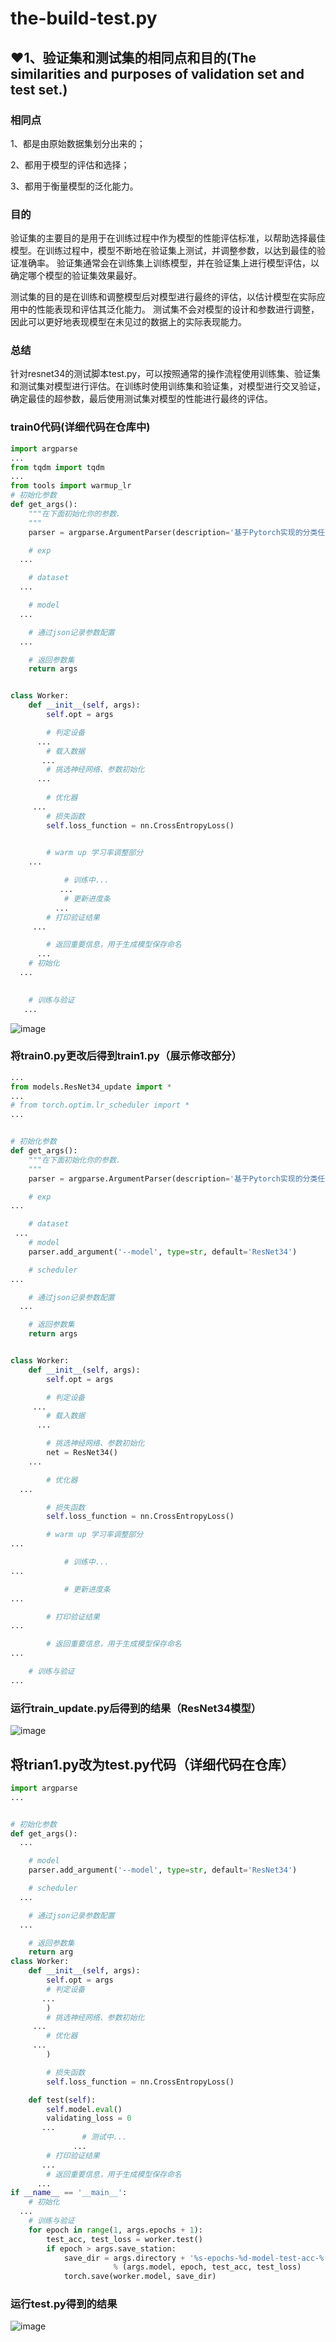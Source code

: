 # the-build-test.py
## ❤1、验证集和测试集的相同点和目的(The similarities and purposes of validation set and test set.)
### 相同点
1、都是由原始数据集划分出来的； 

2、都用于模型的评估和选择；

3、都用于衡量模型的泛化能力。

### 目的
验证集的主要目的是用于在训练过程中作为模型的性能评估标准，以帮助选择最佳模型。在训练过程中，模型不断地在验证集上测试，并调整参数，以达到最佳的验证准确率。
验证集通常会在训练集上训练模型，并在验证集上进行模型评估，以确定哪个模型的验证集效果最好。

测试集的目的是在训练和调整模型后对模型进行最终的评估，以估计模型在实际应用中的性能表现和评估其泛化能力。
测试集不会对模型的设计和参数进行调整，因此可以更好地表现模型在未见过的数据上的实际表现能力。
### 总结
针对resnet34的测试脚本test.py，可以按照通常的操作流程使用训练集、验证集和测试集对模型进行评估。在训练时使用训练集和验证集，对模型进行交叉验证，确定最佳的超参数，最后使用测试集对模型的性能进行最终的评估。
### train0代码(详细代码在仓库中)
``` python 
import argparse
...
from tqdm import tqdm
...
from tools import warmup_lr
# 初始化参数
def get_args():
    """在下面初始化你的参数.
    """
    parser = argparse.ArgumentParser(description='基于Pytorch实现的分类任务')

    # exp
  ...

    # dataset
  ...

    # model
  ...

    # 通过json记录参数配置
  ...

    # 返回参数集
    return args


class Worker:
    def __init__(self, args):
        self.opt = args

        # 判定设备
      ...
        # 载入数据
       ...
        # 挑选神经网络、参数初始化
      ...
 
        # 优化器
     ...
        # 损失函数
        self.loss_function = nn.CrossEntropyLoss()
  

        # warm up 学习率调整部分
    ...

            # 训练中...
           ...
            # 更新进度条
          ...
        # 打印验证结果
     ...

        # 返回重要信息，用于生成模型保存命名
      ...
    # 初始化
  ...
   

    # 训练与验证
   ...
```
![image](https://github.com/4521junjie/the-build-test.py/assets/119326710/f145cba5-fa7f-47c9-8b06-0b7d3d46bec6)
### 将train0.py更改后得到train1.py（展示修改部分）

```python
...
from models.ResNet34_update import *
...
# from torch.optim.lr_scheduler import *
...


# 初始化参数
def get_args():
    """在下面初始化你的参数.
    """
    parser = argparse.ArgumentParser(description='基于Pytorch实现的分类任务')

    # exp
...

    # dataset
 ...
    # model
    parser.add_argument('--model', type=str, default='ResNet34')

    # scheduler
...

    # 通过json记录参数配置
  ...

    # 返回参数集
    return args


class Worker:
    def __init__(self, args):
        self.opt = args

        # 判定设备
     ...
        # 载入数据
      ...

        # 挑选神经网络、参数初始化
        net = ResNet34()
    ...

        # 优化器
  ...

        # 损失函数
        self.loss_function = nn.CrossEntropyLoss()

        # warm up 学习率调整部分
...

            # 训练中...
...

            # 更新进度条
...

        # 打印验证结果
...

        # 返回重要信息，用于生成模型保存命名
...

    # 训练与验证
...
```
### 运行train_update.py后得到的结果（ResNet34模型）
![image](https://github.com/4521junjie/the-build-test.py/assets/119326710/5c7672fb-2baa-4521-b36e-9796a7656f21)

## 将trian1.py改为test.py代码（详细代码在仓库）
```python
import argparse
...


# 初始化参数
def get_args():
  ...

    # model
    parser.add_argument('--model', type=str, default='ResNet34')

    # scheduler
  ...

    # 通过json记录参数配置
  ...

    # 返回参数集
    return arg
class Worker:
    def __init__(self, args):
        self.opt = args
        # 判定设备
       ...
        )
        # 挑选神经网络、参数初始化
     ...
        # 优化器
     ...
        )

        # 损失函数
        self.loss_function = nn.CrossEntropyLoss()

    def test(self):
        self.model.eval()
        validating_loss = 0
       ...
                # 测试中...
              ...
        # 打印验证结果
       ...
        # 返回重要信息，用于生成模型保存命名
      ...
if __name__ == '__main__':
    # 初始化
  ...
    # 训练与验证
    for epoch in range(1, args.epochs + 1):
        test_acc, test_loss = worker.test()
        if epoch > args.save_station:
            save_dir = args.directory + '%s-epochs-%d-model-test-acc-%.3f-loss-%.6f.pt' \
                       % (args.model, epoch, test_acc, test_loss)
            torch.save(worker.model, save_dir)
```
### 运行test.py得到的结果
![image](https://github.com/4521junjie/the-build-test.py/assets/119326710/a677dfe7-424c-4261-b8ed-04be63aa3eca)






























